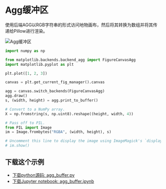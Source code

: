 # Agg缓冲区

使用后端AGG以RGB字符串的形式访问地物画布，然后将其转换为数组并将其传递给Pillow进行渲染。

![Agg缓冲区](https://matplotlib.org/_images/sphx_glr_agg_buffer_001.png)

```python
import numpy as np

from matplotlib.backends.backend_agg import FigureCanvasAgg
import matplotlib.pyplot as plt

plt.plot([1, 2, 3])

canvas = plt.get_current_fig_manager().canvas

agg = canvas.switch_backends(FigureCanvasAgg)
agg.draw()
s, (width, height) = agg.print_to_buffer()

# Convert to a NumPy array.
X = np.fromstring(s, np.uint8).reshape((height, width, 4))

# Pass off to PIL.
from PIL import Image
im = Image.frombytes("RGBA", (width, height), s)

# Uncomment this line to display the image using ImageMagick's `display` tool.
# im.show()
```

## 下载这个示例
            
- [下载python源码: agg_buffer.py](https://matplotlib.org/_downloads/agg_buffer.py)
- [下载Jupyter notebook: agg_buffer.ipynb](https://matplotlib.org/_downloads/agg_buffer.ipynb)